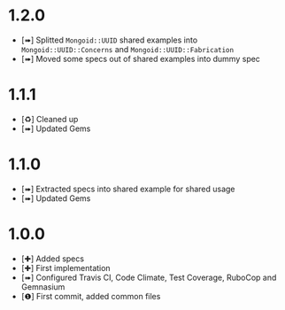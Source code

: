 1.2.0
=====

* [➠] Splitted `Mongoid::UUID` shared examples into `Mongoid::UUID::Concerns` and `Mongoid::UUID::Fabrication`
* [➠] Moved some specs out of shared examples into dummy spec

1.1.1
=====

* [♻] Cleaned up
* [➠] Updated Gems

1.1.0
=====

* [➠] Extracted specs into shared example for shared usage
* [➠] Updated Gems

1.0.0
=====

* [✚] Added specs
* [✚] First implementation
* [➠] Configured Travis CI, Code Climate, Test Coverage, RuboCop and Gemnasium
* [❶] First commit, added common files